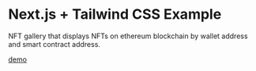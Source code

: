 # Next.js + Tailwind CSS Example

NFT gallery that displays NFTs on ethereum blockchain by wallet address and smart contract address.

[demo](https://nft-gallary.garywang12.repl.co/)

